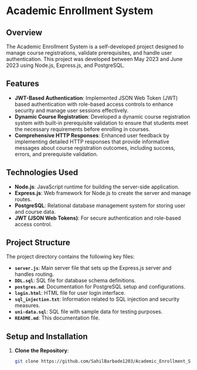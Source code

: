 # Academic Enrollment System

## Overview

The Academic Enrollment System is a self-developed project designed to manage course registrations, validate prerequisites, and handle user authentication. This project was developed between May 2023 and June 2023 using Node.js, Express.js, and PostgreSQL.

## Features

- **JWT-Based Authentication**: Implemented JSON Web Token (JWT) based authentication with role-based access controls to enhance security and manage user sessions effectively.
- **Dynamic Course Registration**: Developed a dynamic course registration system with built-in prerequisite validation to ensure that students meet the necessary requirements before enrolling in courses.
- **Comprehensive HTTP Responses**: Enhanced user feedback by implementing detailed HTTP responses that provide informative messages about course registration outcomes, including success, errors, and prerequisite validation.

## Technologies Used

- **Node.js**: JavaScript runtime for building the server-side application.
- **Express.js**: Web framework for Node.js to create the server and manage routes.
- **PostgreSQL**: Relational database management system for storing user and course data.
- **JWT (JSON Web Tokens)**: For secure authentication and role-based access control.

## Project Structure

The project directory contains the following key files:

- **`server.js`**: Main server file that sets up the Express.js server and handles routing.
- **`DDL.sql`**: SQL file for database schema definitions.
- **`postgres.md`**: Documentation for PostgreSQL setup and configurations.
- **`login.html`**: HTML file for user login interface.
- **`sql_injection.txt`**: Information related to SQL injection and security measures.
- **`uni-data.sql`**: SQL file with sample data for testing purposes.
- **`README.md`**: This documentation file.

## Setup and Installation

1. **Clone the Repository**:
   ```bash
   git clone https://github.com/SahilBarbade1203/Academic_Enrollment_System.git

 
